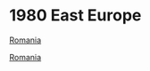 # 1980 East Europe

[Romania](1980%20East%20Europe%20406123f1a5a34246a73b8f4b5802c7b5/Romania%204aa95aebf011475d8a057adaa3db11c9.md)

[Romania](1980%20East%20Europe%20406123f1a5a34246a73b8f4b5802c7b5/Romania%2082fabdd77d81498e88f23c0968d60426.md)